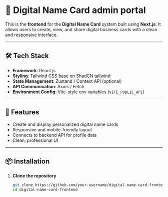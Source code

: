 # 🧾 Digital Name Card admin portal

This is the **frontend** for the **Digital Name Card** system built using **Next.js**. It allows users to create, view, and share digital business cards with a clean and responsive interface.

---

## 🛠️ Tech Stack

- **Framework**: React js
- **Styling**: Tailwind CSS base on ShadCN tailwind
- **State Management**: Zustand / Context API (optional)
- **API Communication**: Axios / Fetch
- **Environment Config**: Vite-style env variables (`VITE_PUBLIC_API`)

---

## 🚀 Features

- Create and display personalized digital name cards
- Responsive and mobile-friendly layout
- Connects to backend API for profile data
- Clean, professional UI

---

## 📦 Installation

1. **Clone the repository**

   ```bash
   git clone https://github.com/your-username/digital-name-card-frontend.git
   cd digital-name-card-frontend
   ```

